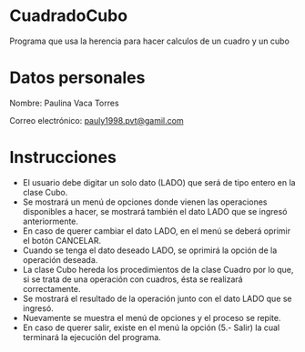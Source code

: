 # CuadradoCubo
Programa que usa la herencia para hacer calculos de un cuadro y un cubo
# Datos personales
Nombre: Paulina Vaca Torres

Correo electrónico: pauly1998.pvt@gamil.com
# Instrucciones
- El usuario debe digitar un solo dato (LADO) que será de tipo entero en la clase Cubo.
- Se mostrará un menú de opciones donde vienen las operaciones disponibles a hacer, se mostrará también el dato LADO que se ingresó anteriormente.
- En caso de querer cambiar el dato LADO, en el menú se deberá oprimir el botón CANCELAR.
- Cuando se tenga el dato deseado LADO, se oprimirá la opción de la operación deseada.
- La clase Cubo hereda los procedimientos de la clase Cuadro por lo que, si se trata de una operación con cuadros, ésta se realizará correctamente.
- Se mostrará el resultado de la operación junto con el dato LADO que se ingresó.
- Nuevamente se muestra el menú de opciones y el proceso se repite.
- En caso de querer salir, existe en el menú la opción (5.- Salir) la cual terminará la ejecución del programa.

